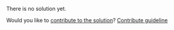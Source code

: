 
There is no solution yet.

Would you like to [contribute to the solution](https://github.com/BFEdev/BFE.dev-solutions/blob/main/problem/find-the-first-duplicate-character-in-a-string_en.md)? [Contribute guideline](https://github.com/BFEdev/BFE.dev-solutions#how-to-contribute)

